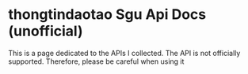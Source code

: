 # thongtindaotao Sgu Api Docs (unofficial)

This is a page dedicated to the APIs I collected. The API is not officially supported. Therefore, please be careful when using it
